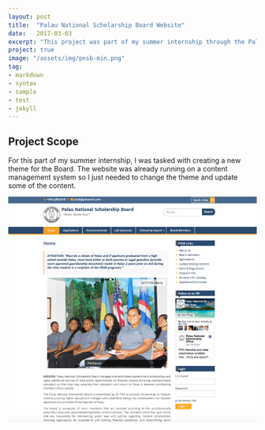 ```yaml
---
layout: post
title:  "Palau National Scholarship Board Website"
date:   2017-03-03
excerpt: "This project was part of my summer internship through the Palau Fellowship Award."
project: true
image: "/assets/img/pnsb-min.png"
tag:
- markdown
- syntax
- sample
- test
- jekyll
---
```


## Project Scope

For this part of my summer internship, I was tasked with creating a new theme for the Board. The website was already running on a content management system so I just needed to change the theme and update some of the content.

![](/assets/img/pnsb.png)